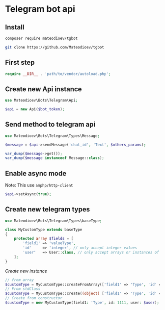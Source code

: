 # Telegram bot api

## Install

```bash
composer require mateodioev/tgbot
```

```bash
git clone https://github.com/Mateodioev/tgbot
```

## First step

```php
require __DIR__ . 'path/to/vendor/autoload.php';
```

## Create new Api instance

```php
use Mateodioev\Bots\Telegram\Api;

$api = new Api($bot_token);
```


## Send method to telegram api

```php
use Mateodioev\Bots\Telegram\Types\Message;

$message = $api->sendMessage('chat_id', 'Text', $others_params);

var_dump($message->get());
var_dump($message instanceof Message::class);
```

## Enable async mode

Note: This use `amphp/http-client`

```php
$api->setAsync(true);
```

## Create new telegram types

```php
use Mateodioev\Bots\Telegram\Types\baseType;

class MyCustomType extends baseType
{
    protected array $fields = [
        'field1' => 'valueType',
        'id'     => 'integer', // only accept integer values
        'user'   => User::class, // only accept arrays or instances of the User class
    ];
}
```

*Create new instance*

```php
// from array
$customType = MyCustomType::createFromArray(['field1' => 'Type', 'id' => 1111, 'user' => $user]);
// From stdClass
$customType = MyCustomType::create((object) ['field1' => 'Type', 'id' => 1111, 'user' => $user]);
// Create from constructor
$customType = new MyCustomType(field1: 'Type', id: 1111, user: $user); // maybe this cause linter errors
```
